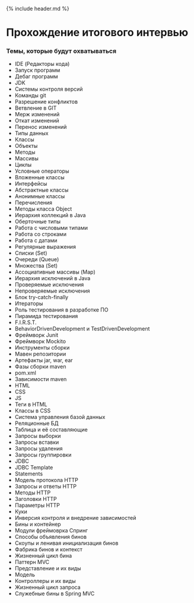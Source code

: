{% include header.md %}

Прохождение итогового интервью
====================

### Темы, которые будут охватываться

+ IDE (Редакторы кода)
+ Запуск программ
+ Дебаг программ
+ JDK
+ Системы контроля версий
+ Команды git
+ Разрешение конфликтов
+ Ветвление в GIT
+ Мерж изменений
+ Откат изменений
+ Перенос изменений
+ Типы данных
+ Классы
+ Объекты
+ Методы
+ Массивы
+ Циклы
+ Условные операторы
+ Вложенные классы
+ Интерфейсы
+ Абстрактные классы
+ Анонимные классы
+ Перечисления
+ Методы класса Object 
+ Иерархия коллекций в Java
+ Оберточные типы
+ Работа с числовыми типами
+ Работа со строками
+ Работа с датами
+ Регулярные выражения
+ Списки (Set)
+ Очереди (Queue)
+ Множества (Set)
+ Ассоциативные массивы (Map)
+ Иерархия исключений в Java
+ Проверяемые исключения
+ Непроверяемые исключения
+ Блок try-catch-finally
+ Итераторы
+ Роль тестирования в разработке ПО
+ Пирамида тестирования
+ F.I.R.S.T.
+ BehaviorDrivenDevelopment и TestDrivenDevelopment
+ Фреймворк Junit
+ Фреймворк Mockito
+ Инструменты сборки
+ Мавен репозитории
+ Артефакты jar, war, ear
+ Фазы сборки maven
+ pom.xml
+ Зависимости maven
+ HTML
+ CSS
+ JS
+ Теги в HTML
+ Классы в CSS
+ Система управления базой данных
+ Реляционные БД
+ Таблица и её составляющие
+ Запросы выборки
+ Запросы вставки
+ Запросы удаления
+ Запросы группировки
+ JDBC
+ JDBC Template
+ Statements
+ Модель протокола HTTP
+ Запросы и ответы HTTP
+ Методы HTTP
+ Заголовки HTTP
+ Параметры HTTP
+ Куки
+ Инверсия контроля и внедрение зависимостей
+ Бины и контейнер
+ Модули фреймоврка Спринг
+ Способы объявления бинов
+ Скоупы и ленивая инициализация бинов
+ Фабрика бинов и контекст
+ Жизненный цикл бина
+ Паттерн MVC
+ Представление и их виды
+ Модель
+ Контроллеры и их виды
+ Жизненный цикл запроса
+ Служебные бины в Spring MVC
